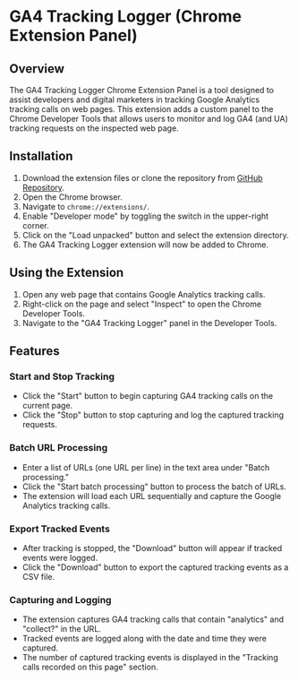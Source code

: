 # GA4 Tracking Logger (Chrome Extension Panel)

## Overview

The GA4 Tracking Logger Chrome Extension Panel is a tool designed to assist developers and digital marketers in tracking Google Analytics tracking calls on web pages. This extension adds a custom panel to the Chrome Developer Tools that allows users to monitor and log GA4 (and UA) tracking requests on the inspected web page.

## Installation

1. Download the extension files or clone the repository from [GitHub Repository](https://github.com/your-repo-url).
2. Open the Chrome browser.
3. Navigate to `chrome://extensions/`.
4. Enable "Developer mode" by toggling the switch in the upper-right corner.
5. Click on the "Load unpacked" button and select the extension directory.
6. The GA4 Tracking Logger extension will now be added to Chrome.

## Using the Extension

1. Open any web page that contains Google Analytics tracking calls.
2. Right-click on the page and select "Inspect" to open the Chrome Developer Tools.
3. Navigate to the "GA4 Tracking Logger" panel in the Developer Tools.

## Features

### Start and Stop Tracking

- Click the "Start" button to begin capturing GA4 tracking calls on the current page.
- Click the "Stop" button to stop capturing and log the captured tracking requests.

### Batch URL Processing

- Enter a list of URLs (one URL per line) in the text area under "Batch processing."
- Click the "Start batch processing" button to process the batch of URLs.
- The extension will load each URL sequentially and capture the Google Analytics tracking calls.

### Export Tracked Events

- After tracking is stopped, the "Download" button will appear if tracked events were logged.
- Click the "Download" button to export the captured tracking events as a CSV file.

### Capturing and Logging

- The extension captures GA4 tracking calls that contain "analytics" and "collect?" in the URL.
- Tracked events are logged along with the date and time they were captured.
- The number of captured tracking events is displayed in the "Tracking calls recorded on this page" section.